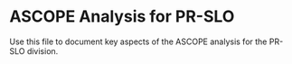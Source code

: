 # ASCOPE Analysis for PR-SLO

Use this file to document key aspects of the ASCOPE analysis for the PR-SLO division.
